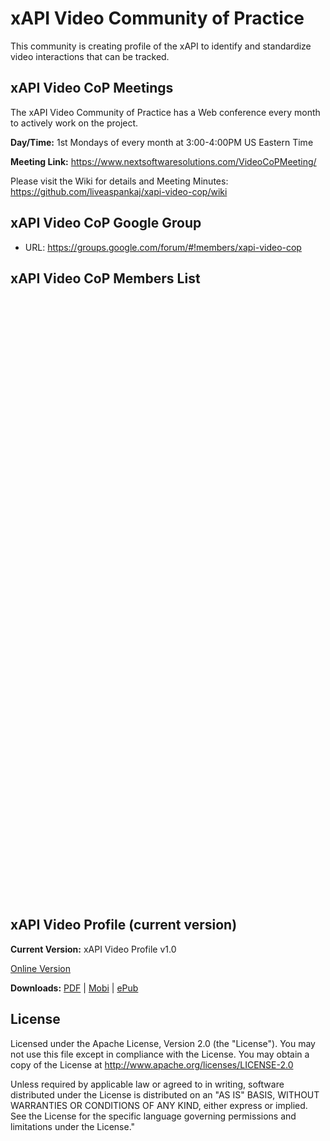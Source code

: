 # xAPI Video Community of Practice

This community is creating profile of the xAPI to identify and standardize video interactions that can be tracked.

## xAPI Video CoP Meetings

The xAPI Video Community of Practice has a Web conference every month to actively work on the project.

**Day/Time:** 1st Mondays of every month at 3:00-4:00PM US Eastern Time<Br>

**Meeting Link:** https://www.nextsoftwaresolutions.com/VideoCoPMeeting/ 

Please visit the Wiki for details and Meeting Minutes:  
https://github.com/liveaspankaj/xapi-video-cop/wiki

## xAPI Video CoP Google Group

* URL: https://groups.google.com/forum/#!members/xapi-video-cop


## xAPI Video CoP Members List

<table cellspacing="0" cellpadding="0" dir="ltr" border="1" style="table-layout: fixed; font-size: 10pt; font-family: arial, sans, sans-serif; width: 0px; border-collapse: collapse; border: none;">
   <colgroup>
      <col width="243">
      <col width="309">
   </colgroup>
   <tbody>
      <tr>
         <td style="overflow: hidden; padding: 2px 3px; vertical-align: bottom; font-size: 12pt; font-weight: bold; border: 1px solid rgb(204, 204, 204);">Name</td>
         <td style="overflow: hidden; padding: 2px 3px; vertical-align: bottom; font-size: 12pt; font-weight: bold; border: 1px solid rgb(204, 204, 204);">Company</td>
      </tr>
      <tr>
         <td style="overflow: hidden; padding: 2px 3px; vertical-align: bottom; font-family: Arial; font-size: 12pt; color: rgb(36, 41, 46); border: 1px solid rgb(204, 204, 204);">Pankaj Agrawal</td>
         <td>Next Software Solutions</td>
      </tr>
      <tr>
         <td>Humera Shazia</td>
         <td>Next Software Solutions</td>
      </tr>
      <tr>
         <td>Jonathan Mark Kevan</td>
         <td>University of Hawaii at Manoa</td>
      </tr>
      <tr>
         <td>Jason Haag</td>
         <td style="overflow: hidden; padding: 2px 3px; vertical-align: bottom; font-family: Arial; font-size: 12pt; color: rgb(36, 41, 46); border: 1px solid rgb(204, 204, 204);">ADL &amp; Veracity</td>
      </tr>
      <tr>
         <td>Anthony Altieri</td>
         <td style="overflow: hidden; padding: 2px 3px; vertical-align: bottom; font-family: Arial; font-size: 12pt; color: rgb(36, 41, 46); border: 1px solid rgb(204, 204, 204);">RedCross</td>
      </tr>
      <tr>
         <td>Patrick Selby</td>
         <td>LexisNexis</td>
      </tr>
      <tr>
         <td>Mark Grant</td>
         <td style="overflow: hidden; padding: 2px 3px; vertical-align: bottom; border: 1px solid rgb(204, 204, 204);"></td>
      </tr>
      <tr>
         <td>Charles Touron</td>
         <td style="overflow: hidden; padding: 2px 3px; vertical-align: bottom; border: 1px solid rgb(204, 204, 204);">US ARMY</td>
      </tr>
      <tr>
         <td>Craig Wiggins</td>
         <td>ADL</td>
      </tr>
      <tr>
         <td>Andy Johnson</td>
         <td>ADL</td>
      </tr>
      <tr>
         <td>Bill McDonald</td>
         <td>cmi5 working group leader</td>
      </tr>
      <tr>
         <td>Henry Ryng</td>
         <td>inXsol</td>
      </tr>
      <tr>
         <td>Adam Cooper</td>
         <td>Cetis, University of Bolton, UK</td>
      </tr>
      <tr>
         <td>Andrew Downes</td>
         <td>Rustici</td>
      </tr>
      <tr>
         <td>Christopher Thompson</td>
         <td style="overflow: hidden; padding: 2px 3px; vertical-align: bottom; border: 1px solid rgb(204, 204, 204);"></td>
      </tr>
      <tr>
         <td>Daniel Latourelle</td>
         <td></td>
      </tr>
      <tr>
         <td>Florian Tolk</td>
         <td>ADL</td>
      </tr>
      <tr>
         <td>Ingo Dahn</td>
         <td style="overflow: hidden; padding: 2px 3px; vertical-align: bottom; font-family: Arial; font-size: 12pt; color: rgb(36, 41, 46); border: 1px solid rgb(204, 204, 204);">University of Koblenz-Landau</td>
      </tr>
      <tr>
         <td>J Pablo Caballero</td>
         <td>Acutilis s.l</td>
      </tr>
      <tr>
         <td>Jeff Segall</td>
         <td style="overflow: hidden; padding: 2px 3px; vertical-align: bottom; border: 1px solid rgb(204, 204, 204);"></td>
      </tr>
      <tr>
         <td>Jessie Chuang</td>
         <td>Classroom Aid Inc.</td>
      </tr>
      <tr>
         <td>John Costa</td>
         <td>IEEE ADB/RePubIT</td>
      </tr>
      <tr>
         <td>Marko Grolo</td>
         <td style="overflow: hidden; padding: 2px 3px; vertical-align: bottom; border: 1px solid rgb(204, 204, 204);"></td>
      </tr>
      <tr>
         <td>Michael Stordeur</td>
         <td>JDI Software</td>
      </tr>
      <tr>
         <td>Trey Hayden</td>
         <td>ADL</td>
      </tr>
      <tr>
         <td>Vincent</td>
         <td></td>
      </tr>
   </tbody>
</table>


## xAPI Video Profile (current version)

<b>Current Version:</b> xAPI Video Profile v1.0

[Online Version](https://liveaspankaj.gitbooks.io/xapi-video-profile/content/SUMMARY.html) 

<b>Downloads:</b> [PDF](https://www.gitbook.com/download/pdf/book/liveaspankaj/xapi-video-profile) | [Mobi](https://www.gitbook.com/download/mobi/book/liveaspankaj/xapi-video-profile) | [ePub](https://www.gitbook.com/download/epub/book/liveaspankaj/xapi-video-profile) 

## License
Licensed under the Apache License, Version 2.0 (the "License"). You may not use this file except in compliance with the License. You may obtain a copy of the License at http://www.apache.org/licenses/LICENSE-2.0

Unless required by applicable law or agreed to in writing, software distributed under the License is distributed on an "AS IS" BASIS, WITHOUT WARRANTIES OR CONDITIONS OF ANY KIND, either express or implied. See the License for the specific language governing permissions and limitations under the License."




